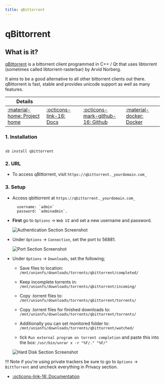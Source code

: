 ```yaml
---
title: qBittorrent
---
```


# qBittorrent

## What is it?

[qBittorrent](https://www.qbittorrent.org/) is a bittorrent client programmed in C++ / Qt that uses libtorrent (sometimes called libtorrent-rasterbar) by Arvid Norberg.

It aims to be a good alternative to all other bittorrent clients out there. qBittorrent is fast, stable and provides unicode support as well as many features.

| Details     |             |             |             |
|-------------|-------------|-------------|-------------|
| [:material-home: Project home ](https://www.qbittorrent.org/) | [:octicons-link-16: Docs](https://github.com/qbittorrent/qBittorrent/wiki) | [:octicons-mark-github-16: Github](https://github.com/qbittorrent/qBittorrent) | [:material-docker: Docker ](https://hub.docker.com/r/saltydk/qbittorrent)|

### 1. Installation

``` shell

sb install qbittorrent

```

### 2. URL

- To access qBittorrent, visit `https://qbittorrent._yourdomain.com_`

### 3. Setup

- Access qbittorrent at `https://qbittorrent._yourdomain.com_`
    ``` { .yaml }
      username: `admin`
      password: `adminadmin`.
    ```

- **First** go to `Options` -> `Web UI` and set a new username and password.

    ![Authentication Section Screenshot](/images/community/qbit_auth.png)

- Under `Options` -> `Connection`, set the port to 56881.

    ![Port Section Screenshot](/images/community/qbit_port.png)

- Under `Options` -> `Downloads`, set the following;

    - Save files to location: `/mnt/unionfs/downloads/torrents/qbittorrent/completed/`

    - Keep incomplete torrents in: `/mnt/unionfs/downloads/torrents/qbittorrent/incoming/`

    - Copy .torrent files to: `/mnt/unionfs/downloads/torrents/qbittorrent/torrents/`

    - Copy .torrent files for finished downloads to: `/mnt/unionfs/downloads/torrents/qbittorrent/torrents/`

    - Additionally you can set monitored folder to: `/mnt/unionfs/downloads/torrents/qbittorrent/watched/`

    - tick `Run external program on torrent completion` and paste this into the box: `/usr/bin/unrar x -r "%F/." "%F/"`

    ![Hard Disk Section Screenshot](/images/community/qbit_hdd.png)

!!! Note
      if you're using private trackers be sure to go to `Options` -> `BittTorrent` and uncheck everything in Privacy section.

- [:octicons-link-16: Documentation](https://github.com/qbittorrent/qBittorrent/wiki)
